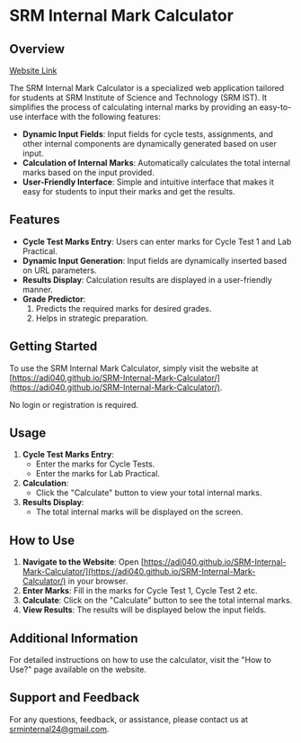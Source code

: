 # SRM Internal Mark Calculator

## Overview

[Website Link](https://adi040.github.io/SRM-Internal-Mark-Calculator/)

The SRM Internal Mark Calculator is a specialized web application tailored for students at SRM Institute of Science and Technology (SRM IST). It simplifies the process of calculating internal marks by providing an easy-to-use interface with the following features:

- **Dynamic Input Fields**: Input fields for cycle tests, assignments, and other internal components are dynamically generated based on user input.
- **Calculation of Internal Marks**: Automatically calculates the total internal marks based on the input provided.
- **User-Friendly Interface**: Simple and intuitive interface that makes it easy for students to input their marks and get the results.

## Features

- **Cycle Test Marks Entry**: Users can enter marks for Cycle Test 1 and Lab Practical.
- **Dynamic Input Generation**: Input fields are dynamically inserted based on URL parameters.
- **Results Display**: Calculation results are displayed in a user-friendly manner.
- **Grade Predictor**:
  1. Predicts the required marks for desired grades.
  2. Helps in strategic preparation.

## Getting Started

To use the SRM Internal Mark Calculator, simply visit the website at [https://adi040.github.io/SRM-Internal-Mark-Calculator/](https://adi040.github.io/SRM-Internal-Mark-Calculator/).

No login or registration is required.

## Usage

1. **Cycle Test Marks Entry**:
    - Enter the marks for Cycle Tests.
    - Enter the marks for Lab Practical.
2. **Calculation**:
    - Click the "Calculate" button to view your total internal marks.
3. **Results Display**:
    - The total internal marks will be displayed on the screen.

## How to Use

1. **Navigate to the Website**: Open [https://adi040.github.io/SRM-Internal-Mark-Calculator/](https://adi040.github.io/SRM-Internal-Mark-Calculator/) in your browser.
2. **Enter Marks**: Fill in the marks for Cycle Test 1, Cycle Test 2 etc.
3. **Calculate**: Click on the "Calculate" button to see the total internal marks.
4. **View Results**: The results will be displayed below the input fields.

## Additional Information

For detailed instructions on how to use the calculator, visit the "How to Use?" page available on the website.
## Support and Feedback
For any questions, feedback, or assistance, please contact us at srminternal24@gmail.com.
